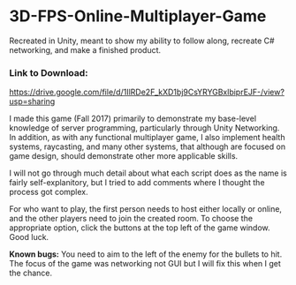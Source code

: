 # 3D-FPS-Online-Multiplayer-Game
Recreated in Unity, meant to show my ability to follow along, recreate C# networking, and make a finished product.

### Link to Download:
https://drive.google.com/file/d/1IlRDe2F_kXD1bj9CsYRYGBxlbiprEJF-/view?usp=sharing

I made this game (Fall 2017) primarily to demonstrate my base-level knowledge of server programming, particularly through Unity Networking.
In addition, as with any functional multiplayer game, I also  implement health systems, raycasting, and many other systems, that 
although are focused on game design, should demonstrate other more applicable skills.

I will not go through much detail about what each script does as the name is fairly self-explanitory, but I tried to add comments where
I thought the process got complex. 

For who want to play, the first person needs to host either locally or online, and the other players need to join the created room. To choose the appropriate option, click the buttons at the top left of the game window. Good luck.

**Known bugs:** You need to aim to the left of the enemy for the bullets to hit. The focus of the game was networking not GUI but I will fix this when I get the chance.
